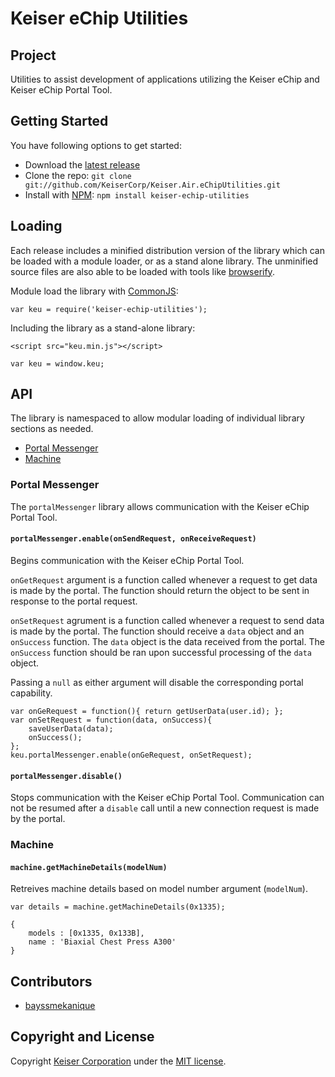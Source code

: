 Keiser eChip Utilities
========================

## Project
Utilities to assist development of applications utilizing the Keiser eChip and Keiser eChip Portal Tool.


## Getting Started

You have following options to get started:

- Download the [latest release](https://github.com/KeiserCorp/Keiser.Air.eChipUtilities/releases/latest)
- Clone the repo: `git clone git://github.com/KeiserCorp/Keiser.Air.eChipUtilities.git`
- Install with [NPM](https://www.npmjs.com/): `npm install keiser-echip-utilities`


## Loading

Each release includes a minified distribution version of the library which can be loaded with a module loader, or as a stand alone library.  The unminified source files are also able to be loaded with tools like [browserify](http://browserify.org/).

Module load the library with [CommonJS](http://www.commonjs.org/):
```
var keu = require('keiser-echip-utilities');
```

Including the library as a stand-alone library:
```
<script src="keu.min.js"></script>
```
```
var keu = window.keu;
```


## API

The library is namespaced to allow modular loading of individual library sections as needed.

- [Portal Messenger](#portal-messenger)
- [Machine](#machine)

### Portal Messenger

The `portalMessenger` library allows communication with the Keiser eChip Portal Tool.

#### `portalMessenger.enable(onSendRequest, onReceiveRequest)`
Begins communication with the Keiser eChip Portal Tool.

`onGetRequest` argument is a function called whenever a request to get data is made by the portal.  The function should return the object to be sent in response to the portal request.

`onSetRequest` agrument is a function called whenever a request to send data is made by the portal.  The function should receive a `data` object and an `onSuccess` function.  The `data` object is the data received from the portal.  The `onSuccess` function should be ran upon successful processing of the `data` object.

Passing a `null` as either argument will disable the corresponding portal capability.

```
var onGeRequest = function(){ return getUserData(user.id); };
var onSetRequest = function(data, onSuccess){
	saveUserData(data);
    onSuccess();
};
keu.portalMessenger.enable(onGeRequest, onSetRequest);
```

#### `portalMessenger.disable()`
Stops communication with the Keiser eChip Portal Tool.  Communication can not be resumed after a `disable` call until a new connection request is made by the portal.

### Machine

#### `machine.getMachineDetails(modelNum)`
Retreives machine details based on model number argument (`modelNum`).

```
var details = machine.getMachineDetails(0x1335);
```
```
{
    models : [0x1335, 0x133B],
    name : 'Biaxial Chest Press A300'
}
```


## Contributors

* [bayssmekanique](https://github.com/bayssmekanique)


## Copyright and License

Copyright [Keiser Corporation](http://keiser.com/) under the [MIT license](LICENSE).